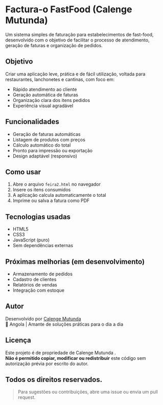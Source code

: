 #  Factura-o FastFood (Calenge Mutunda)

Um sistema simples de faturação para estabelecimentos de fast-food, desenvolvido com o objetivo de facilitar o processo de atendimento, geração de faturas e organização de pedidos.

##  Objetivo

Criar uma aplicação leve, prática e de fácil utilização, voltada para restaurantes, lanchonetes e cantinas, com foco em:

- Rápido atendimento ao cliente
- Geração automática de faturas
- Organização clara dos itens pedidos
- Experiência visual agradável

##  Funcionalidades

-  Geração de faturas automáticas
-  Listagem de produtos com preços
-  Cálculo automático do total
-  Pronto para impressão ou exportação
-  Design adaptável (responsivo)

##  Como usar

1. Abre o arquivo `feira2.html` no navegador
2. Insere os itens consumidos
3. A aplicação calcula automaticamente o total
4. Imprime ou salva a fatura como PDF

## Tecnologias usadas

- HTML5
- CSS3
- JavaScript (puro)
- Sem dependências externas


##  Próximas melhorias (em desenvolvimento)

-  Armazenamento de pedidos
-  Cadastro de clientes
-  Relatórios de vendas
-  Integração com estoque

##  Autor

Desenvolvido por [Calenge Mutunda ](https://github.com/calengemutunda)  
📍 Angola |  Amante de soluções práticas para o dia a dia

##  Licença

Este projeto é de propriedade de Calenge Mutunda .  
**Não é permitido copiar, modificar ou redistribuir** este código sem autorização prévia por escrito do autor.

Todos os direitos reservados.
---

> Para sugestões ou contribuições, abre uma issue ou envia um pull request.



